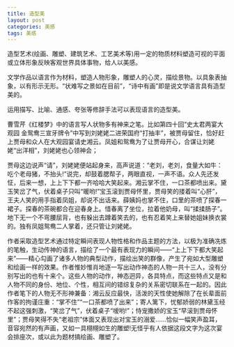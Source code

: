 ```yaml
---
title: 造型美
layout: post
categories: 美感
tags: 美感
---
```


造型艺术(绘画、雕塑、建筑艺术、工艺美术等)用一定的物质材料塑造可视的平面或立体形象反映客观世界具体事物，给人以美感。

文学作品以语言作为材料，塑造人物形象，雕塑人的心灵，描绘景物。以具象表抽象，以有形示无形。“状难写之景如在目前”，“诗中有画”即是说文学语言具有造型美的。

运用描写、比喻、通感、夸张等修辞手法可以表现语言的造型美。

曹雪芹《红楼梦》中的语言写人状物多有神来之笔。比如第四十回“史太君两宴大观园 金鸳鸯三宣牙牌令”中写到刘姥姥二进荣国府“打抽丰”，被贾母留住，恰好赶上贾母和众人在大观园宴请史湘云。凤姐和鸳鸯为了让贾母开心，合谋让刘姥姥“出洋相”，刘姥姥也心领神会；

贾母这边说声“请”，刘姥姥便站起身来，高声说道：“老刘，老刘，食量大如牛：吃个老母猪，不抬头!”说完，却鼓着腮帮子，两眼直视，一声不语。众人先还发怔，后来一想，上上下下都一齐哈哈大笑起来。湘云掌不住，一口茶都喷出来。黛玉笑岔了气，伏着桌子只叫“暖哟!”宝玉滚到贾母怀里，贾母笑的搂着叫“心肝”，王夫人笑的用手指着凤姐，却说不出话来。薛姨妈也掌不住，口里的茶喷了探春一裙子。探春的茶碗都合在迎春身上。惜春离了坐位，拉着他奶母，叫“揉揉肠子”。地下无一个不弯腰屈背，也有躲出去蹲着笑去的，也有忍着笑上来替她姐妹换衣裳的。独有凤姐鸳鸯二人掌着，还只管让刘姥姥。

作者采取造型艺术通过特定瞬间表现人物性格和作品主题的方法，以极为准确冼炼的笔触，生动传神的语言，描绘了一个最有表现力的瞬间——“上上下下都大笑起来”——精心勾画了诸多人物的典型动作，描绘出笑的群像，产生了宛如大型雕塑和绘画一样的效果。作者惟妙惟肖地逐一写出动作神态的人物一共十三人，没有分别写出的也有十来个。这些人物的动作，神态迥异，各具特点，而这些特点又是和人物不同的身份、地位、个性，相互间的错综复杂的关系密切联系在一起的。因此作者笔下的人物无不形神兼备：湘云反应最快，活泼的天性使她解除了在长辈面前作客的拘谨庄重：“掌不住”“一口茶都喷了出来”；寄人篱下，忧郁娇弱的林黛玉经不起这强刺激，“笑岔了气”，伏着桌子“嗳哟!”；恃宠撒娇的宝玉“早滚到贾母怀里”；贾母笑得不失“老祖宗”体面又表现出对宝玉的溺爱……恰似一幅笑声盈耳，音容宛然的有声画，又如一具栩栩如生的雕塑!无怪乎有人依据这段文字为这次宴会排座次，或以此为题材搞绘画、雕塑了。 